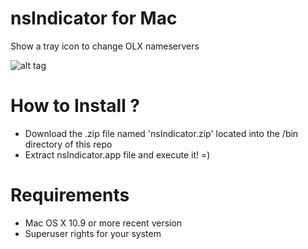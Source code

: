 nsIndicator for Mac
===============

Show a tray icon to change OLX nameservers

![alt tag](https://raw.githubusercontent.com/juan-sanzone-olx/nsindicator-mac/master/images/screenshot.png)

How to Install ?
===============

- Download the .zip file named 'nsIndicator.zip' located into the /bin directory of this repo
- Extract nsIndicator.app file and execute it! =)

Requirements
===============
- Mac OS X 10.9 or more recent version
- Superuser rights for your system
